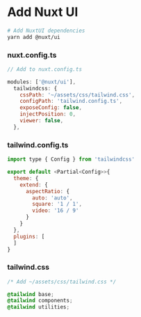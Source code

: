 # Add Nuxt UI

```bash
# Add NuxtUI dependencies
yarn add @nuxt/ui
```

### nuxt.config.ts
```javascript
// Add to nuxt.config.ts

modules: ['@nuxt/ui'],
  tailwindcss: {
    cssPath: '~/assets/css/tailwind.css',
    configPath: 'tailwind.config.ts',
    exposeConfig: false,
    injectPosition: 0,
    viewer: false,
  },
```

### tailwind.config.ts

```javascript
import type { Config } from 'tailwindcss'

export default <Partial<Config>>{
  theme: {
    extend: {
      aspectRatio: {
        auto: 'auto',
        square: '1 / 1',
        video: '16 / 9'
      }
    }
  },
  plugins: [
  ]
}
```

### tailwind.css
```css
/* Add ~/assets/css/tailwind.css */

@tailwind base;
@tailwind components;
@tailwind utilities;
```
